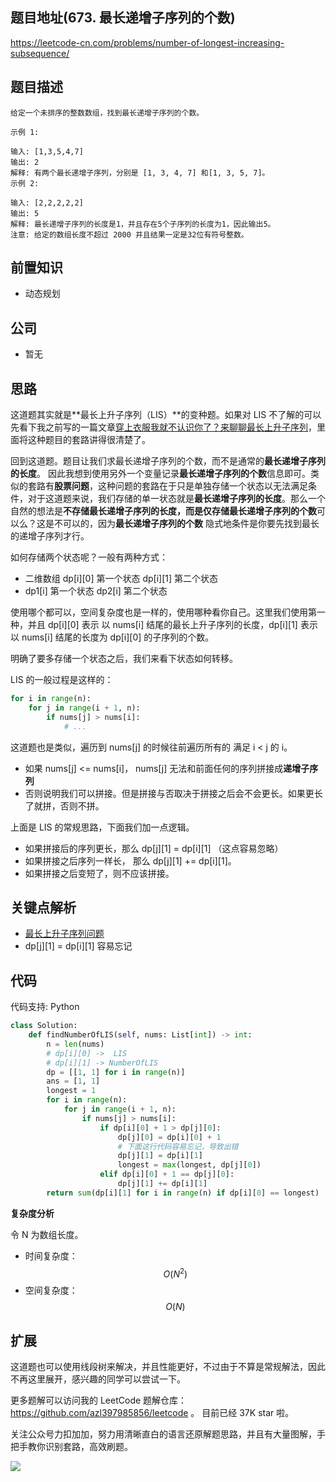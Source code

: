 ## 题目地址(673. 最长递增子序列的个数)

https://leetcode-cn.com/problems/number-of-longest-increasing-subsequence/

## 题目描述

```
给定一个未排序的整数数组，找到最长递增子序列的个数。

示例 1:

输入: [1,3,5,4,7]
输出: 2
解释: 有两个最长递增子序列，分别是 [1, 3, 4, 7] 和[1, 3, 5, 7]。
示例 2:

输入: [2,2,2,2,2]
输出: 5
解释: 最长递增子序列的长度是1，并且存在5个子序列的长度为1，因此输出5。
注意: 给定的数组长度不超过 2000 并且结果一定是32位有符号整数。

```

## 前置知识

- 动态规划

## 公司

- 暂无

## 思路

这道题其实就是**最长上升子序列（LIS）**的变种题。如果对 LIS 不了解的可以先看下我之前写的一篇文章[穿上衣服我就不认识你了？来聊聊最长上升子序列](https://lucifer.ren/blog/2020/06/20/LIS/ "穿上衣服我就不认识你了？来聊聊最长上升子序列")，里面将这种题目的套路讲得很清楚了。

回到这道题。题目让我们求最长递增子序列的个数，而不是通常的**最长递增子序列的长度**。 因此我想到使用另外一个变量记录**最长递增子序列的个数**信息即可。类似的套路有**股票问题**，这种问题的套路在于只是单独存储一个状态以无法满足条件，对于这道题来说，我们存储的单一状态就是**最长递增子序列的长度**。那么一个自然的想法是**不存储最长递增子序列的长度，而是仅存储最长递增子序列的个数**可以么？这是不可以的，因为**最长递增子序列的个数** 隐式地条件是你要先找到最长的递增子序列才行。

如何存储两个状态呢？一般有两种方式：

- 二维数组 dp[i][0] 第一个状态 dp[i][1] 第二个状态
- dp1[i] 第一个状态 dp2[i] 第二个状态

使用哪个都可以，空间复杂度也是一样的，使用哪种看你自己。这里我们使用第一种，并且 dp[i][0] 表示 以 nums[i] 结尾的最长上升子序列的长度，dp[i][1] 表示 以 nums[i] 结尾的长度为 dp[i][0] 的子序列的个数。

明确了要多存储一个状态之后，我们来看下状态如何转移。

LIS 的一般过程是这样的：

```py
for i in range(n):
    for j in range(i + 1, n):
        if nums[j] > nums[i]:
            # ...
```

这道题也是类似，遍历到 nums[j] 的时候往前遍历所有的 满足 i < j 的 i。

- 如果 nums[j] <= nums[i]， nums[j] 无法和前面任何的序列拼接成**递增子序列**
- 否则说明我们可以拼接。但是拼接与否取决于拼接之后会不会更长。如果更长了就拼，否则不拼。

上面是 LIS 的常规思路，下面我们加一点逻辑。

- 如果拼接后的序列更长，那么 dp[j][1] = dp[i][1] （这点容易忽略）
- 如果拼接之后序列一样长， 那么 dp[j][1] += dp[i][1]。
- 如果拼接之后变短了，则不应该拼接。

## 关键点解析

- [最长上升子序列问题](https://lucifer.ren/blog/2020/06/20/LIS/)
- dp[j][1] = dp[i][1] 容易忘记

## 代码

代码支持: Python

```py
class Solution:
    def findNumberOfLIS(self, nums: List[int]) -> int:
        n = len(nums)
        # dp[i][0] ->  LIS
        # dp[i][1] -> NumberOfLIS
        dp = [[1, 1] for i in range(n)]
        ans = [1, 1]
        longest = 1
        for i in range(n):
            for j in range(i + 1, n):
                if nums[j] > nums[i]:
                    if dp[i][0] + 1 > dp[j][0]:
                        dp[j][0] = dp[i][0] + 1
                        # 下面这行代码容易忘记，导致出错
                        dp[j][1] = dp[i][1]
                        longest = max(longest, dp[j][0])
                    elif dp[i][0] + 1 == dp[j][0]:
                        dp[j][1] += dp[i][1]
        return sum(dp[i][1] for i in range(n) if dp[i][0] == longest)

```

**复杂度分析**

令 N 为数组长度。

- 时间复杂度：$$O(N^2)$$
- 空间复杂度：$$O(N)$$

## 扩展

这道题也可以使用线段树来解决，并且性能更好，不过由于不算是常规解法，因此不再这里展开，感兴趣的同学可以尝试一下。

更多题解可以访问我的 LeetCode 题解仓库：https://github.com/azl397985856/leetcode 。 目前已经 37K star 啦。

关注公众号力扣加加，努力用清晰直白的语言还原解题思路，并且有大量图解，手把手教你识别套路，高效刷题。

![](https://tva1.sinaimg.cn/large/007S8ZIlly1ghlud0qh2oj30p00dwt9t.jpg)
